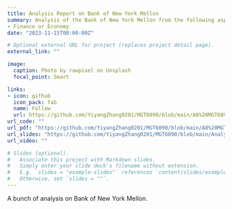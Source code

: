 ```yaml
---
title: Analysis Report on Bank of New York Mellon
summary: Analysis of the Bank of New York Mellon from the following aspects, including Company Structure, Market Overview, Performance and Financial Position, Risk Profile and Off-balance Sheet Activities
- Finance or Economy
date: "2023-11-15T00:00:00Z"

# Optional external URL for project (replaces project detail page).
external_link: ""

image:
  caption: Photo by rawpixel on Unsplash
  focal_point: Smart

links:
- icon: github
  icon_pack: fab
  name: Follow
  url: https://github.com/YiyangZhang0201/MGT6090/blob/main/A8%20MGT6090%20Yiyang%20Zhang.ipynb
url_code: ""
url_pdf: "https://github.com/YiyangZhang0201/MGT6090/blob/main/A8%20MGT6090%20Yiyang%20Zhang.pdf"
url_slides: "https://github.com/YiyangZhang0201/MGT6090/blob/main/Analysis%20Report%20of%20BK%20Presentation%20Slide.pdf"
url_video: ""

# Slides (optional).
#   Associate this project with Markdown slides.
#   Simply enter your slide deck's filename without extension.
#   E.g. `slides = "example-slides"` references `content/slides/example-slides.md`.
#   Otherwise, set `slides = ""`.
---
```


A bunch of analysis on Bank of New York Mellon.
